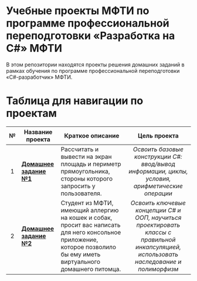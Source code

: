 # Учебные проекты МФТИ по программе профессиональной переподготовки «Разработка на C#» МФТИ

В этом репозитории находятся проекты решения домашних заданий в рамках обучения по программе профессиональной переподготовки «C#-разработчик» МФТИ.

# Таблица для навигации по проектам

| № | Название проекта  | Краткое описание | Цель проекта |
| :---: | --- | ----- | :---: |
| 1 | **[Домашнее задание №1](HomeWork_01)** | Рассчитать и вывести на экран площадь и периметр прямоугольника, стороны которого запросить у пользователя.  | *Освоить базовые конструкции C#: ввод/вывод информации, циклы, условия, арифметические операции* |
| 2 | **[Домашнее задание №2](HomeWork_02)** | Студент из МФТИ, имеющий аллергию на кошек и собак, просит вас написать для него консольное приложение, которое позволило бы ему иметь виртуального домашнего питомца.  | *Освоить ключевые концепции C# и ООП, научиться проектировать классы с правильной инкапсуляцией, использовать наследование и полиморфизм* |

